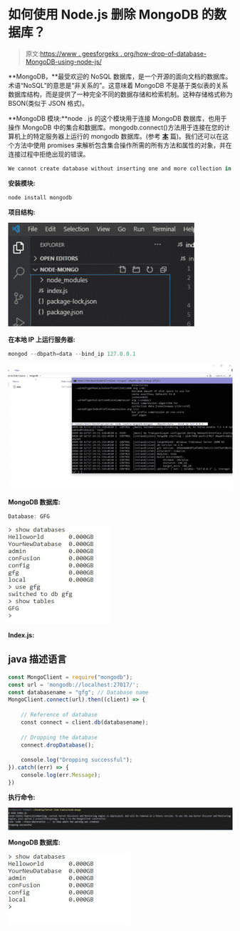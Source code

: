 # 如何使用 Node.js 删除 MongoDB 的数据库？

> 原文:[https://www . geesforgeks . org/how-drop-of-database-MongoDB-using-node-js/](https://www.geeksforgeeks.org/how-to-drop-database-of-mongodb-using-node-js/)

**MongoDB，**最受欢迎的 NoSQL 数据库，是一个开源的面向文档的数据库。术语“NoSQL”的意思是“非关系的”。这意味着 MongoDB 不是基于类似表的关系数据库结构，而是提供了一种完全不同的数据存储和检索机制。这种存储格式称为 BSON(类似于 JSON 格式)。

**MongoDB 模块:**node . js 的这个模块用于连接 MongoDB 数据库，也用于操作 MongoDB 中的集合和数据库。mongodb.connect()方法用于连接在您的计算机上的特定服务器上运行的 mongodb 数据库。(参考 [**本**](https://www.geeksforgeeks.org/how-to-connect-mongodb-server-with-node-js/) 篇)。我们还可以在这个方法中使用 promises 来解析包含集合操作所需的所有方法和属性的对象，并在连接过程中拒绝出现的错误。

```js
We cannot create database without inserting one and more collection in it

```

**安装模块:**

```js
node install mongodb

```

**项目结构:**

![](img/680c11a4a464432626c22f3eee5f7f10.png)

**在本地 IP 上运行服务器:**

```js
mongod --dbpath=data --bind_ip 127.0.0.1

```

![](img/b17079668307c9a66022081b23d3c23d.png)

**MongoDB 数据库:**

```js
Database: GFG

```

![](img/baebb26c9f035ac7cd97a90cbfc8173f.png)

**Index.js:**

## java 描述语言

```js
const MongoClient = require("mongodb");
const url = 'mongodb://localhost:27017/';
const databasename = "gfg"; // Database name
MongoClient.connect(url).then((client) => {

    // Reference of database
    const connect = client.db(databasename);

    // Dropping the database
    connect.dropDatabase();

    console.log("Dropping successful");
}).catch((err) => {
    console.log(err.Message);
})
```

**执行命令:**

![](img/78fb7ddd98b0a7c6baa7a490881c9753.png)

**MongoDB 数据库:**

![](img/518298cc3239b76bde13d206483161c3.png)